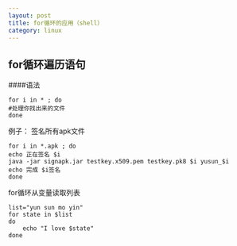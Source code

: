 ```yaml
---
layout: post
title: for循环的应用（shell）
category: linux
---
```


for循环遍历语句
--------------

####语法

	for i in * ; do
	#处理你找出来的文件
	done

例子： 签名所有apk文件

	for i in *.apk ; do
	echo 正在签名 $i
	java -jar signapk.jar testkey.x509.pem testkey.pk8 $i yusun_$i
	echo 完成 $i签名
	done

for循环从变量读取列表

	list="yun sun mo yin"
	for state in $list
	do
		echo "I love $state"
	done
